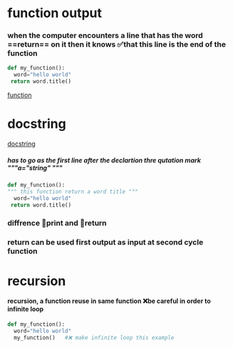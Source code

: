 # function output
### when the computer encounters a line that has the word ==return== on it then it knows ✅that this line is the end of the function
```python
def my_function():
  word="hello world"
 return word.title()
  ```
[function](https://raw.githubusercontent.com/wer340/python-angelayu/main/day-10/image/outputaa_function.png)

# docstring
[docstring](https://raw.githubusercontent.com/wer340/python-angelayu/main/day-10/image/docstring.png)
##### has to go as the first line after the declartion  thre qutation mark """a="string" """
```python
def my_function():
""" this function return a word title """
  word="hello world"
 return word.title()
 ```
 ### diffrence  💎print and 💎return
### return  can be used first output as input at second cycle function

# recursion
#### recursion, a function reuse in same function ❌be careful in order to infinite loop
```python
def my_function():
  word="hello world"
  my_function()   #❌ make infinite loop this example 
  ```
